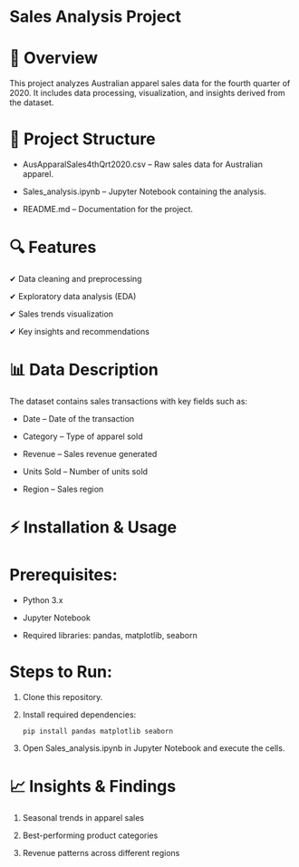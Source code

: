 
# Sales Analysis Project
#   📌 Overview

This project analyzes Australian apparel sales data for the fourth quarter of 2020. It includes data processing, visualization, and insights derived from the dataset.
#   📂 Project Structure
-   AusApparalSales4thQrt2020.csv – Raw sales data for Australian apparel.

-   Sales_analysis.ipynb – Jupyter Notebook containing the analysis.

-   README.md – Documentation for the project.
#   🔍 Features
✔ Data cleaning and preprocessing

✔ Exploratory data analysis (EDA)

✔ Sales trends visualization

✔ Key insights and recommendations
#   📊 Data Description
The dataset contains sales transactions with key fields such as:

-   Date – Date of the transaction

-   Category – Type of apparel sold

-   Revenue – Sales revenue generated

-   Units Sold – Number of units sold

-   Region – Sales region
#   ⚡ Installation & Usage
#   Prerequisites:
-   Python 3.x

-   Jupyter Notebook

-   Required libraries: pandas, matplotlib, seaborn

#   Steps to Run:
1.  Clone this repository.

2.  Install required dependencies:

        pip install pandas matplotlib seaborn
3.  Open Sales_analysis.ipynb in Jupyter Notebook and execute the cells.
#   📈 Insights & Findings
1.  Seasonal trends in apparel sales

2.  Best-performing product categories

3.  Revenue patterns across different regions

